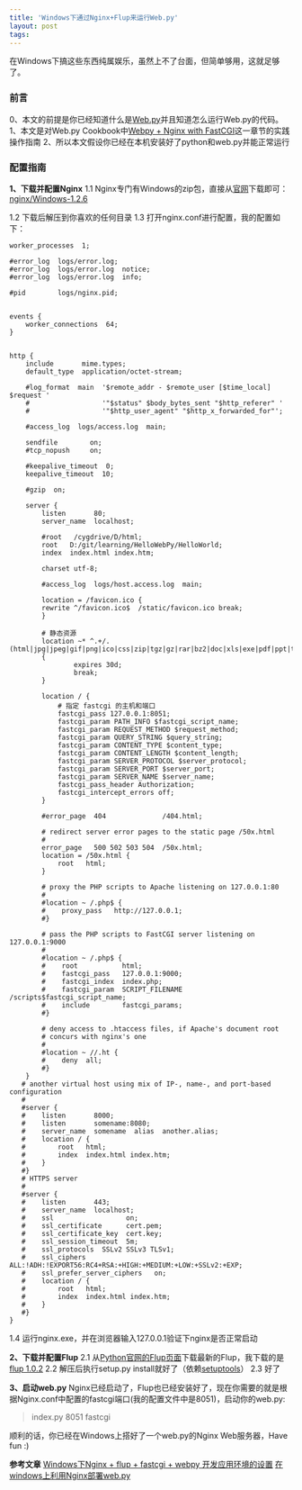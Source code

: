 ```yaml
---
title: 'Windows下通过Nginx+Flup来运行Web.py'
layout: post
tags:
---
```


在Windows下搞这些东西纯属娱乐，虽然上不了台面，但简单够用，这就足够了。

### 前言

0、本文的前提是你已经知道什么是[Web.py](http://webpy.org/)并且知道怎么运行Web.py的代码。
1、本文是对Web.py Cookbook中[Webpy + Nginx with FastCGI](http://webpy.org/cookbook/fastcgi-nginx)这一章节的实践操作指南
2、所以本文假设你已经在本机安装好了python和web.py并能正常运行

### 配置指南

**1、下载并配置Nginx**
1.1 Nginx专门有Windows的zip包，直接从[官网](http://nginx.org/en/download.html)下载即可：[nginx/Windows-1.2.6](http://nginx.org/download/nginx-1.2.6.zip)

1.2 下载后解压到你喜欢的任何目录
1.3 打开nginx.conf进行配置，我的配置如下：


    worker_processes  1;
     
    #error_log  logs/error.log;
    #error_log  logs/error.log  notice;
    #error_log  logs/error.log  info;
     
    #pid        logs/nginx.pid;
     
     
    events {
        worker_connections  64;
    }
     
     
    http {
        include       mime.types;
        default_type  application/octet-stream;
     
        #log_format  main  '$remote_addr - $remote_user [$time_local] $request '
        #                  '"$status" $body_bytes_sent "$http_referer" '
        #                  '"$http_user_agent" "$http_x_forwarded_for"';
     
        #access_log  logs/access.log  main;
     
        sendfile        on;
        #tcp_nopush     on;
     
        #keepalive_timeout  0;
        keepalive_timeout  10;
     
        #gzip  on;
     
        server {
            listen       80;
            server_name  localhost;
           
            #root   /cygdrive/D/html;
            root   D:/git/learning/HelloWebPy/HelloWorld;
            index  index.html index.htm;
     
            charset utf-8;
     
            #access_log  logs/host.access.log  main;
            
            location = /favicon.ico {
    	    rewrite ^/favicon.ico$  /static/favicon.ico break;
            }
    
            # 静态资源
            location ~* ^.+/.(html|jpg|jpeg|gif|png|ico|css|zip|tgz|gz|rar|bz2|doc|xls|exe|pdf|ppt|txt|tar|mid|midi|wav|bmp|rtf|js)$
            {
                    expires 30d;
                    break;
            }
     
            location / {
                # 指定 fastcgi 的主机和端口
                fastcgi_pass 127.0.0.1:8051;
                fastcgi_param PATH_INFO $fastcgi_script_name;
                fastcgi_param REQUEST_METHOD $request_method;
                fastcgi_param QUERY_STRING $query_string;
                fastcgi_param CONTENT_TYPE $content_type;
                fastcgi_param CONTENT_LENGTH $content_length;
                fastcgi_param SERVER_PROTOCOL $server_protocol;
                fastcgi_param SERVER_PORT $server_port;
                fastcgi_param SERVER_NAME $server_name;
                fastcgi_pass_header Authorization;
                fastcgi_intercept_errors off;
            }
     
            #error_page  404              /404.html;
     
            # redirect server error pages to the static page /50x.html
            #
            error_page   500 502 503 504  /50x.html;
            location = /50x.html {
                root   html;
            }
     
            # proxy the PHP scripts to Apache listening on 127.0.0.1:80
            #
            #location ~ /.php$ {
            #    proxy_pass   http://127.0.0.1;
            #}
     
            # pass the PHP scripts to FastCGI server listening on 127.0.0.1:9000
            #
            #location ~ /.php$ {
            #    root           html;
            #    fastcgi_pass   127.0.0.1:9000;
            #    fastcgi_index  index.php;
            #    fastcgi_param  SCRIPT_FILENAME  /scripts$fastcgi_script_name;
            #    include        fastcgi_params;
            #}
     
            # deny access to .htaccess files, if Apache's document root
            # concurs with nginx's one
            #
            #location ~ //.ht {
            #    deny  all;
            #}
        }
       # another virtual host using mix of IP-, name-, and port-based configuration
       #
       #server {
       #    listen       8000;
       #    listen       somename:8080;
       #    server_name  somename  alias  another.alias;
       #    location / {
       #        root   html;
       #        index  index.html index.htm;
       #    }
       #}
       # HTTPS server
       #
       #server {
       #    listen       443;
       #    server_name  localhost;
       #    ssl                  on;
       #    ssl_certificate      cert.pem;
       #    ssl_certificate_key  cert.key;
       #    ssl_session_timeout  5m;
       #    ssl_protocols  SSLv2 SSLv3 TLSv1;
       #    ssl_ciphers  ALL:!ADH:!EXPORT56:RC4+RSA:+HIGH:+MEDIUM:+LOW:+SSLv2:+EXP;
       #    ssl_prefer_server_ciphers   on;
       #    location / {
       #        root   html;
       #        index  index.html index.htm;
       #    }
       #}
    }


1.4 运行nginx.exe，并在浏览器输入127.0.0.1验证下nginx是否正常启动

**2、下载并配置Flup**
2.1 从[Python官网的Flup页面](http://pypi.python.org/pypi/flup)下载最新的Flup，我下载的是[flup 1.0.2](http://pypi.python.org/packages/source/f/flup/flup-1.0.2.tar.gz#md5=24dad7edc5ada31dddd49456ee8d5254)
2.2 解压后执行setup.py install就好了（依赖[setuptools](http://pypi.python.org/packages/2.7/s/setuptools/)）
2.3 好了

**3、启动web.py**
Nginx已经启动了，Flup也已经安装好了，现在你需要的就是根据Nginx.conf中配置的fastcgi端口(我的配置文件中是8051)，启动你的web.py:
> index.py 8051 fastcgi

顺利的话，你已经在Windows上搭好了一个web.py的Nginx Web服务器，Have fun :)

**参考文章**
[Windows下Nginx + flup + fastcgi + webpy 开发应用环境的设置](http://blog.csdn.net/yavobo/article/details/6240122)
[在windows上利用Nginx部署web.py](http://blog.ops.cc/develop/541ff02680c990b4.html)